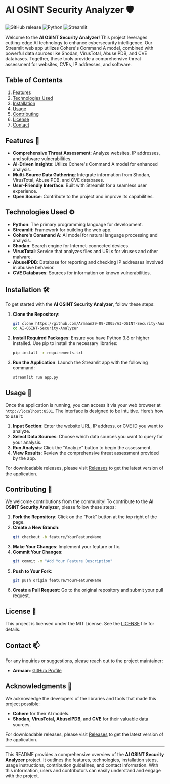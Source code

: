 # AI OSINT Security Analyzer 🛡️

![GitHub release](https://img.shields.io/github/release/Armaan29-09-2005/AI-OSINT-Security-Analyzer.svg) ![Python](https://img.shields.io/badge/Python-3.8%2B-blue.svg) ![Streamlit](https://img.shields.io/badge/Streamlit-1.0%2B-orange.svg)

Welcome to the **AI OSINT Security Analyzer**! This project leverages cutting-edge AI technology to enhance cybersecurity intelligence. Our Streamlit web app utilizes Cohere's Command A model, combined with powerful data sources like Shodan, VirusTotal, AbuseIPDB, and CVE databases. Together, these tools provide a comprehensive threat assessment for websites, CVEs, IP addresses, and software.

## Table of Contents

1. [Features](#features)
2. [Technologies Used](#technologies-used)
3. [Installation](#installation)
4. [Usage](#usage)
5. [Contributing](#contributing)
6. [License](#license)
7. [Contact](#contact)

## Features 🌟

- **Comprehensive Threat Assessment**: Analyze websites, IP addresses, and software vulnerabilities.
- **AI-Driven Insights**: Utilize Cohere's Command A model for enhanced analysis.
- **Multi-Source Data Gathering**: Integrate information from Shodan, VirusTotal, AbuseIPDB, and CVE databases.
- **User-Friendly Interface**: Built with Streamlit for a seamless user experience.
- **Open Source**: Contribute to the project and improve its capabilities.

## Technologies Used ⚙️

- **Python**: The primary programming language for development.
- **Streamlit**: Framework for building the web app.
- **Cohere's Command A**: AI model for natural language processing and analysis.
- **Shodan**: Search engine for Internet-connected devices.
- **VirusTotal**: Service that analyzes files and URLs for viruses and other malware.
- **AbuseIPDB**: Database for reporting and checking IP addresses involved in abusive behavior.
- **CVE Databases**: Sources for information on known vulnerabilities.

## Installation 🛠️

To get started with the **AI OSINT Security Analyzer**, follow these steps:

1. **Clone the Repository**:
   ```bash
   git clone https://github.com/Armaan29-09-2005/AI-OSINT-Security-Analyzer.git
   cd AI-OSINT-Security-Analyzer
   ```

2. **Install Required Packages**:
   Ensure you have Python 3.8 or higher installed. Use pip to install the necessary libraries:
   ```bash
   pip install -r requirements.txt
   ```

3. **Run the Application**:
   Launch the Streamlit app with the following command:
   ```bash
   streamlit run app.py
   ```

## Usage 🚀

Once the application is running, you can access it via your web browser at `http://localhost:8501`. The interface is designed to be intuitive. Here’s how to use it:

1. **Input Section**: Enter the website URL, IP address, or CVE ID you want to analyze.
2. **Select Data Sources**: Choose which data sources you want to query for your analysis.
3. **Run Analysis**: Click the "Analyze" button to begin the assessment.
4. **View Results**: Review the comprehensive threat assessment provided by the app.

For downloadable releases, please visit [Releases](https://github.com/Armaan29-09-2005/AI-OSINT-Security-Analyzer/releases) to get the latest version of the application.

## Contributing 🤝

We welcome contributions from the community! To contribute to the **AI OSINT Security Analyzer**, please follow these steps:

1. **Fork the Repository**: Click on the "Fork" button at the top right of the page.
2. **Create a New Branch**:
   ```bash
   git checkout -b feature/YourFeatureName
   ```
3. **Make Your Changes**: Implement your feature or fix.
4. **Commit Your Changes**:
   ```bash
   git commit -m "Add Your Feature Description"
   ```
5. **Push to Your Fork**:
   ```bash
   git push origin feature/YourFeatureName
   ```
6. **Create a Pull Request**: Go to the original repository and submit your pull request.

## License 📄

This project is licensed under the MIT License. See the [LICENSE](LICENSE) file for details.

## Contact 📫

For any inquiries or suggestions, please reach out to the project maintainer:

- **Armaan**: [GitHub Profile](https://github.com/Armaan29-09-2005)

## Acknowledgments 🙏

We acknowledge the developers of the libraries and tools that made this project possible:

- **Cohere** for their AI models.
- **Shodan**, **VirusTotal**, **AbuseIPDB**, and **CVE** for their valuable data sources.

For downloadable releases, please visit [Releases](https://github.com/Armaan29-09-2005/AI-OSINT-Security-Analyzer/releases) to get the latest version of the application.

---

This README provides a comprehensive overview of the **AI OSINT Security Analyzer** project. It outlines the features, technologies, installation steps, usage instructions, contribution guidelines, and contact information. With this information, users and contributors can easily understand and engage with the project.